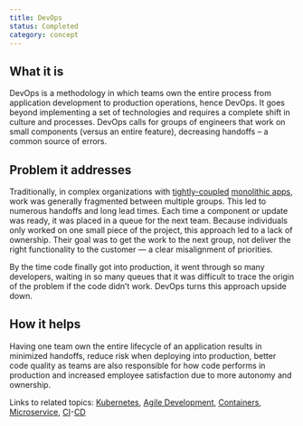 ```yaml
---
title: DevOps
status: Completed
category: concept
---
```


## What it is
DevOps is a methodology in which teams own the entire process from application development to production operations, hence DevOps. It goes beyond implementing a set of technologies and requires a complete shift in culture and processes. DevOps calls for groups of engineers that work on small components (versus an entire feature), decreasing handoffs – a common source of errors. 

## Problem it addresses
Traditionally, in complex organizations with [tightly-coupled](/tightly_coupled_architectures/) [monolithic apps](/monolithic_apps/), work was generally fragmented between multiple groups. This led to numerous handoffs and long lead times. Each time a component or update was ready, it was placed in a queue for the next team. Because individuals only worked on one small piece of the project, this approach led to a lack of ownership. Their goal was to get the work to the next group, not deliver the right functionality to the customer — a clear misalignment of priorities. 

By the time code finally got into production, it went through so many developers, waiting in so many queues that it was difficult to trace the origin of the problem if the code didn’t work. DevOps turns this approach upside down.

## How it helps
Having one team own the entire lifecycle of an application results in minimized handoffs, reduce risk when deploying into production, better code quality as teams are also responsible for how code performs in production and increased employee satisfaction due to more autonomy and ownership.

Links to related topics:
[Kubernetes](/kubernetes/), [Agile Development](/agile_software_development/), [Containers](/container/), [Microservice](/microservices/), [CI](/continuous_integration/)-[CD](/continuous_delivery/)